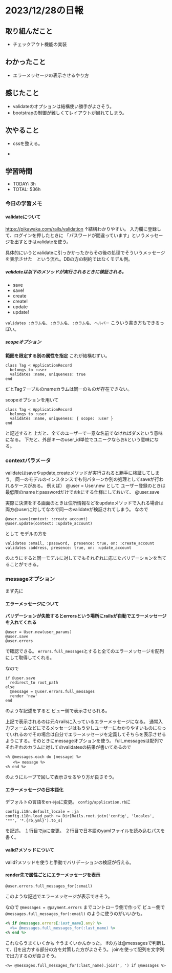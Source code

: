 # 2023/12/28の日報


## 取り組んだこと
- チェックアウト機能の実装

## わかったこと
- エラーメッセージの表示させるやり方


## 感じたこと
- validateのオプションは結構使い勝手がよさそう。
- bootstrapの制御が難しくてレイアウトが崩れてしまう。


## 次やること
- cssを整える。

- 
## 学習時間
- TODAY: 3h
- TOTAL: 536h


### 今日の学習メモ

#### validateについて
https://pikawaka.com/rails/validation
↑結構わかりやすい。
入力欄に登録して、ログインを押したときに
「パスワードが間違っています」というメっセージを出すときはvalidateを使う。

具体的にいうとvalidateに引っかかったからその後の処理でそういうメッセージを表示させた　という流れ。DBの方の制約ではなくモデル側。

##### validateは以下のメソッドが実行されるときに検証される。
- save
- save!
- create
- create!
- update
- update!

``validates :カラム名, :カラム名, :カラム名, ヘルパー``
こういう書き方もできるっぽい。


##### scopeオプション
**範囲を限定する別の属性を指定**
これが結構むずい。

```
class Tag < ApplicationRecord
  belongs_to :user
  validates :name, uniqueness: true
end
```
だとTagテーブルのnameカラムは同一のものが存在できない。

scopeオプションを用いて
```
class Tag < ApplicationRecord
  belongs_to :user
  validates :name, uniqueness: { scope: :user }
end
```
と記述すると
上だと、全てのユーザーで一意な名前でなければダメという意味になる。
下だと、外部キーのuser_id単位でユニークならおkという意味になる。


### contextパラメータ
validateはsaveやupdate,createメソッドが実行されると勝手に検証してしまう。
同一のモデルのインスタンスでも何パターンか別の処理としてsaveが行われるケースがある。
例えば）
@user = User.new
として
ユーザー登録のときは最低限のnameとpasswordだけでおkにする仕様にしておいて、
@user.save

実際に決済をする画面のときは住所情報などをupdateメソッドで入れる場合は
両方@userに対してなので同一のvalidateが検証されてしまう。
なので
```
@user.save(context: :create_account)
@user.update(context: :update_account)
```
として
モデルの方を
```
validates :email, :password,  presence: true, on: :create_account
validates :address, presence: true, on: :update_account
```
のようにすると同一モデルに対してでもそれぞれに応じたバリデーションを当てることができる。


### messageオプション
まず先に
#### エラーメッセージについて
**バリデーションが失敗するとerrorsという場所にrailsが自動でエラーメッセージを入れてくれる**
```
@user = User.new(user_params)
@user.save
@user.errors
```
で確認できる。
``errors.full_messages``とすると全てのエラーメッセージを配列にして取得してくれる。

なので
```
if @user.save
  redirect_to root_path
else
  @message = @user.errors.full_messages
  render 'new'
end
```
のような記述をすると
ビュー側で表示させられる。

上記で表示されるのは元々railsに入っているエラーメッセージになる。
通常入力フォームなどにでるメッセージはもう少しユーザーにわかりやすいものになっていれるのでその場合は自分でエラーメッセージを定義してそちらを表示させるようにする。そのときにmessageオプションを使う。
full_messagesは配列でそれぞれのカラムに対してのvalidatesの結果が書いてあるので
```
<% @messages.each do |message| %>
　　<%= message %>
<% end %>
```
のようにループで回して表示させるやり方が良さそう。


#### エラーメッセージの日本語化
デフォルトの言語をen→jaに変更。
``config/application.rb``に
```
config.i18n.default_locale = :ja
config.i18n.load_path += Dir[Rails.root.join('config', 'locales', '**', '*.{rb,yml}').to_s]
```
を記述。
１行目でjaに変更。
２行目で日本語のyamlファイルを読み込むパスを書く。

#### valid?メソッドについて
valid?メソッドを使うと手動でバリデーションの検証が行える。


#### render先で属性ごとにエラーメッセージを表示
```
@user.errors.full_messages_for(:email)
```
このような記述でエラーメッセージが表示できそう。

なので
``@messages = @payment.errors``
までコントローラ側で作って
ビュー側で
``@messages.full_messages_for(:email)``
のように使うのがいいかも。


```ruby
<% if @messages.errors[:last_name].any? %>
  <%= @messages.full_messages_for(:last_name) %>
<% end %>
```

これならうまくいくかも
↑うまくいかんかった。
ifの方は@messagesで判断して、[]を出力する部分の方を対策した方がよさそう。
joinを使って配列を文字列で出力するのが良さそう。
```
<%= @messages.full_messages_for(:last_name).join(', ') if @messages %>
```
